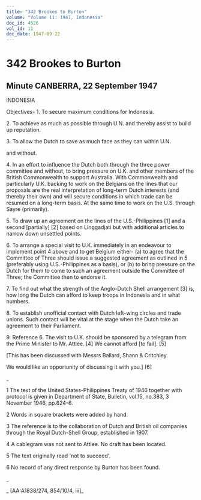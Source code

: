 ```yaml
---
title: "342 Brookes to Burton"
volume: "Volume 11: 1947, Indonesia"
doc_id: 4526
vol_id: 11
doc_date: 1947-09-22
---
```


# 342 Brookes to Burton

## Minute CANBERRA, 22 September 1947

INDONESIA

Objectives- 1. To secure maximum conditions for Indonesia.

2\. To achieve as much as possible through U.N. and thereby assist to build up reputation.

3\. To allow the Dutch to save as much face as they can within U.N.

and without.

4\. In an effort to influence the Dutch both through the three power committee and without, to bring pressure on U.K. and other members of the British Commonwealth to support Australia. With Commonwealth and particularly U.K. backing to work on the Belgians on the lines that our proposals are the real interpretation of long-term Dutch interests (and thereby their own) and will secure conditions in which trade can be resumed on a long-term basis. At the same time to work on the U.S. through Sayre (primarily).

5\. To draw up an agreement on the lines of the U.S.-Philippines [1] and a second [partially] [2] based on Linggadjati but with additional articles to narrow down unsettled points.

6\. To arrange a special visit to U.K. immediately in an endeavour to implement point 4 above and to get Belgium either- (a) to agree that the Committee of Three should issue a suggested agreement as outlined in 5 (preferably using U.S.-Philippines as a basis), or (b) to bring pressure on the Dutch for them to come to such an agreement outside the Committee of Three; the Committee then to endorse it.

7\. To find out what the strength of the Anglo-Dutch Shell arrangement [3] is, how long the Dutch can afford to keep troops in Indonesia and in what numbers.

8\. To establish unofficial contact with Dutch left-wing circles and trade unions. Such contact will be vital at the stage when the Dutch take an agreement to their Parliament.

9\. Reference 6. The visit to U.K. should be sponsored by a telegram from the Prime Minister to Mr. Attlee. [4] We cannot afford [to fail]. [5]

[This has been discussed with Messrs Ballard, Shann &amp; Critchley.

We would like an opportunity of discussing it with you.] [6]

_

1 The text of the United States-Philippines Treaty of 1946 together with protocol is given in Department of State, Bulletin, vol.15, no.383, 3 November 1946, pp.824-6.

2 Words in square brackets were added by hand.

3 The reference is to the collaboration of Dutch and British oil companies through the Royal Dutch-Shell Group, established in 1907.

4 A cablegram was not sent to Attlee. No draft has been located.

5 The text originally read 'not to succeed'.

6 No record of any direct response by Burton has been found.

_

_ [AA:A1838/274, 854/10/4, iii]_
